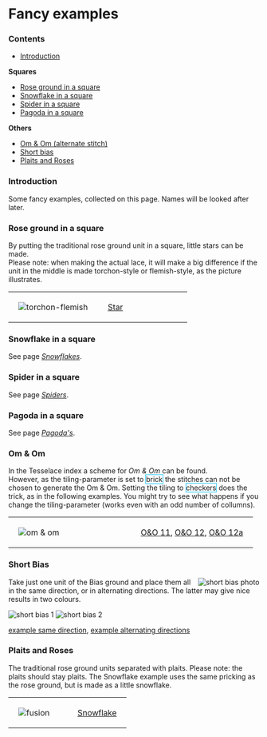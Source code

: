 <style> 
  table th, td {padding: 20px;} 
  th, td {width: 50%; text-align:left;}
  span.elem {border: 1px solid DeepSkyBlue;}
  span.stch {border: 1px solid DarkTurquoise;}
</style>

<body>

<h1>Fancy examples</h1>

<h3>Contents</h3>
<p><ul>
  <li><a href="#fanc-intr">Introduction</a></li>
</ul></p> 
<b>Squares</b>
<p><ul>
  <li><a href="#fanc-rose">Rose ground in a square</a></li>
  <li><a href="#fanc-snow">Snowflake in a square</a></li>
  <li><a href="#fanc-spin">Spider in a square</a></li>
  <li><a href="#fanc-pago">Pagoda in a square</a></li>
</ul></p>
<b>Others</b>
<p><ul>
  <li><a href="#fanc-omom">Om & Om (alternate stitch)</a></li>
  <li><a href="#fanc-bias">Short bias</a></li>
  <li><a href="#fanc-plai">Plaits and Roses</a></li>
</ul></p>

<h3 id="fanc-intr">Introduction</h3>
<p>
Some fancy examples, collected on this page. Names will be looked after later.
</p>

<h3 id="fanc-rose">Rose ground in a square</h3>
<p>By putting the traditional rose ground unit in a square, little stars can be made.<br>
Please note: when making the actual lace, it will make a big difference if the unit in the middle is made torchon-style or flemish-style, as the picture illustrates.</p>
<table><tr>
  <td><img alt="torchon-flemish" src="https://maetempels.github.io/MAE-gf/images_wt/gf-tor-vl.png"> </td>
  <td>
<a href="https://d-bl.github.io/GroundForge/index.html?m=586-21%0A-48317%0A5-4-7-%0A%3Bbricks%3B16%3B16%3B0%3B0&s1=ctctt%20E3%3Dc%20A3%3Dc%20E2%3Dctt%20A2%3Dctt%20A1%3Dctcl%20E1%3Dctcr%20F2%3Dctct%20F3%3Dctct">Star</a>
  </td>
</tr></table>

<h3 id="fanc-snow">Snowflake in a square</h3>
<p>
See page <a href="https://github.com/MAETempels/MAE-gf/wiki/Snowflakes#snowflake-in-a-square"><i>Snowflakes</i></a>.
</p>

<h3 id="fanc-spin">Spider in a square</h3>
<p>
See page <a href="https:///github.com/MAETempels/MAE-gf/wiki/Spiders#spiders-in-a-square"><i>Spiders</i></a>.
</p>

<h3 id="fanc-pago">Pagoda in a square</h3>
<p>
See page <a href="https://github.com/MAETempels/MAE-gf/wiki/Pagoda's-or-Triangular-grounds#pagoda-in-a-square"><i>Pagoda's</i></a>.
</p>

<h3 id="fanc-omom">Om & Om</h3>
<p>In the Tesselace index a scheme for <i>Om & Om</i> can be found.<br>
However, as the tiling-parameter is set to <span class="elem">brick</span> the stitches can not be chosen to generate the Om & Om. Setting the tiling to <span class="elem">checkers</span> does the trick, as in the following examples. You might try to see what happens if you change the tiling-parameter (works even with an odd number of collumns).
</p>
<table><tr>
  <td><img alt="om & om" src="https://maetempels.github.io/MAE-gf/images_wt/gf-oeno-11.png"></td>
  <td>
   <a href="https://d-bl.github.io/GroundForge/index.html?m=88%0A11%3Bchecker%3B24%3B24%3B0%3B0&s1=ct%20A1%3Dctct%20B2%3Dctct">O&O 11</a>,
   <a href="https://d-bl.github.io/GroundForge/index.html?m=888%0A111%0A888%0A111%0A888%0A111%3Bchecker%3B24%3B24%3B0%3B0&s1=ct%20A1%3Dctct%20B2%3Dctct%20C3%3Dctct%20A4%3Dctct%20B5%3Dctct%20C6%3Dctct">O&O 12</a>,
    <a href="https://d-bl.github.io/GroundForge/index.html?m=888%0A111%3Bchecker%3B24%3B24%3B0%3B0&s1=ctct%20A1%3Dct%20C1%3Dct">O&O 12a</a>
  </td>
  </tr></table>

<h3 id="fanc-bias">Short Bias</h3>
<p>
<img alt="short bias photo" align="right" src="https://maetempels.github.io/MAE-gf/photos/gf-0228-foto.jpg">
Take just one unit of the Bias ground and place them all in the same direction, or in alternating directions. The latter may give nice results in two colours.
</p>
<p>
<img alt="short bias 1" src="https://maetempels.github.io/MAE-gf/images_wt/gf%200228-OG.png">
<img alt="short bias 2" src="https://maetempels.github.io/MAE-gf/images_wt/gf%200228%20OGy.png">
</p>  
<p>
<a href="https://d-bl.github.io/GroundForge/index.html?m=86-5%0A4-5-%3Bbricks%3B16%3B16%3B0%3B0&s1=ctc%20C1%3Dtct">example same direction</a>,
<a href="https://d-bl.github.io/GroundForge/index.html?m=15-2%0A7-5-%0A-586%0A5-4-%3Bchecker%3B16%3B16%3B0%3B0&s1=ctc%20A3%3Dtct%20C1%3Dtct">example alternating directions</a>
</p>  

<h3 id="fanc-plai">Plaits and Roses</h3>
<p>The traditional rose ground units separated with plaits. Please note: the plaits should stay plaits. The Snowflake example uses the same pricking as the rose ground, but is made as a little snowflake.
</p>
<table><tr>
  <td><img alt="fusion" src="https://maetempels.github.io/MAE-gf/images_wt/gf-fusion.png"></td>
  <td>
    <a href="https://d-bl.github.io/GroundForge/index.html?m=--B-C---%0A-E-5-O-K%0A5-----5-%0A-------5%3Bbricks%3B24%3B24%3B0%3B0&s1=ct%20H4%3Dctctctctc%20D4%3Dctctctctc%20B2%3Dctct%20A3%3Dcr%20C3%3Dcl%20B4%3Dc">Snowflake</a>
  </td>
</tr></table>

</body>
